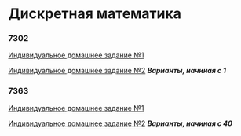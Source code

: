 # Дискретная математика

### 7302

[Индивидуальное домашнее задание №1](idz1%207302%20na.pdf)

[Индивидуальное домашнее задание №2](idz2%20all%20na.pdf) ___Варианты, начиная с 1___

### 7363

[Индивидуальное домашнее задание №1](idz1%207363%20na.pdf)

[Индивидуальное домашнее задание №2](idz2%20all%20na.pdf) ___Варианты, начиная с 40___

